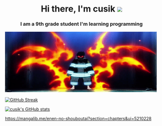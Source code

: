 <h1 align="center">Hi there, I'm cusik</a> 
<img src="https://github.com/blackcater/blackcater/raw/main/images/Hi.gif" height="32"/></h1>

<h3 align="center">I am a 9th grade student I'm learning programming</h3>


<img src= "shinra.gif" width="500" height="200" />

                                           
                                           
                                           
                                           
[![GitHub Streak](https://github-readme-streak-stats.herokuapp.com/?user=cusik)](https://git.io/streak-stats)

[![cusik's GitHub stats](https://github-readme-stats.vercel.app/api?username=cusik)](https://github.com/cusik/github-readme-stats)

https://mangalib.me/enen-no-shouboutai?section=chapters&ui=5210228

